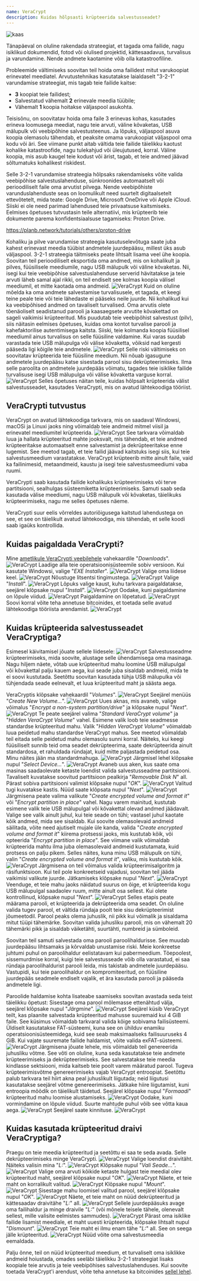 ```yaml
---
name: VeraCrypt
description: Kuidas hõlpsasti krüpteerida salvestusseadet?
---
```

![kaas](assets/cover.webp)

Tänapäeval on oluline rakendada strateegiat, et tagada oma failide, nagu isiklikud dokumendid, fotod või olulised projektid, kättesaadavus, turvalisus ja varundamine. Nende andmete kaotamine võib olla katastroofiline.

Probleemide vältimiseks soovitan teil hoida oma failidest mitut varukoopiat erinevatel meediatel. Arvutustehnikas kasutatakse laialdaselt "3-2-1" varundamise strateegiat, mis tagab teie failide kaitse:
- **3** koopiat teie failidest;
- Salvestatud vähemalt **2** erinevale meedia tüübile;
- Vähemalt **1** koopia hoitakse väljaspool asukohta.

Teisisõnu, on soovitatav hoida oma faile 3 erinevas kohas, kasutades erineva loomusega meediat, nagu teie arvuti, väline kõvaketas, USB mälupulk või veebipõhine salvestusteenus. Ja lõpuks, väljaspool asuva koopia olemasolu tähendab, et peaksite omama varukoopiat väljaspool oma kodu või äri. See viimane punkt aitab vältida teie failide täielikku kaotust kohalike katastroofide, nagu tulekahjud või üleujutused, korral. Väline koopia, mis asub kaugel teie kodust või ärist, tagab, et teie andmed jäävad sõltumatuks kohalikest riskidest.

Selle 3-2-1 varundamise strateegia hõlpsaks rakendamiseks võite valida veebipõhise salvestuslahenduse, sünkroonides automaatselt või perioodiliselt faile oma arvutist pilvega. Nende veebipõhiste varunduslahenduste seas on loomulikult need suurtelt digitaalsetelt ettevõtetelt, mida teate: Google Drive, Microsoft OneDrive või Apple iCloud. Siiski ei ole need parimad lahendused teie privaatsuse kaitsmiseks. Eelmises õpetuses tutvustasin teile alternatiivi, mis krüpteerib teie dokumente parema konfidentsiaalsuse tagamiseks: Proton Drive.

https://planb.network/tutorials/others/proton-drive

Kohaliku ja pilve varundamise strateegia kasutuselevõtuga saate juba kahest erinevast meedia tüübist andmetele juurdepääsu, millest üks asub väljaspool. 3-2-1 strateegia täitmiseks peate lihtsalt lisama veel ühe koopia. Soovitan teil perioodiliselt eksportida oma andmed, mis on kohalikult ja pilves, füüsilisele meediumile, nagu USB mälupulk või väline kõvaketas. Nii, isegi kui teie veebipõhise salvestuslahenduse serverid hävitatakse ja teie arvuti läheb samal ajal rikki, on teil endiselt see kolmas koopia välisel meediumil, et mitte kaotada oma andmeid.
![VeraCrypt](assets/notext/01.webp)
Kuid on oluline mõelda ka oma andmete salvestamise turvalisusele, et tagada, et keegi teine peale teie või teie lähedaste ei pääseks neile juurde. Nii kohalikud kui ka veebipõhised andmed on tavaliselt turvalised. Oma arvutis olete tõenäoliselt seadistanud parooli ja kaasaegsete arvutite kõvakettad on sageli vaikimisi krüpteeritud. Mis puudutab teie veebipõhist salvestust (pilv), siis näitasin eelmises õpetuses, kuidas oma kontot turvalise parooli ja kahefaktorilise autentimisega kaitsta. Siiski, teie kolmanda koopia füüsilisel meediumil ainus turvalisus on selle füüsiline valdamine. Kui varas suudab varastada teie USB mälupulga või välise kõvaketta, võiksid nad kergesti pääseda ligi kõigile teie andmetele.
![VeraCrypt](assets/notext/02.webp)
Selle riski vältimiseks on soovitatav krüpteerida teie füüsiline meedium. Nii nõuab igasugune andmetele juurdepääsu katse sisestada parool sisu dekrüpteerimiseks. Ilma selle paroolita on andmetele juurdepääs võimatu, tagades teie isiklike failide turvalisuse isegi USB mälupulga või välise kõvaketta varguse korral.
![VeraCrypt](assets/notext/03.webp)
Selles õpetuses näitan teile, kuidas hõlpsalt krüpteerida välist salvestusseadet, kasutades VeraCrypti, mis on avatud lähtekoodiga tööriist.
## VeraCrypti tutvustus

VeraCrypt on avatud lähtekoodiga tarkvara, mis on saadaval Windowsi, macOSi ja Linuxi jaoks ning võimaldab teie andmeid mitmel viisil ja erinevatel meediumitel krüpteerida.
![VeraCrypt](assets/notext/04.webp)
See tarkvara võimaldab luua ja hallata krüpteeritud mahte jooksvalt, mis tähendab, et teie andmed krüpteeritakse automaatselt enne salvestamist ja dekrüpteeritakse enne lugemist. See meetod tagab, et teie failid jäävad kaitstuks isegi siis, kui teie salvestusmeedium varastatakse. VeraCrypt krüpteerib mitte ainult faile, vaid ka failinimesid, metaandmeid, kaustu ja isegi teie salvestusmeediumi vaba ruumi.

VeraCrypti saab kasutada failide kohalikuks krüpteerimiseks või terve partitsiooni, sealhulgas süsteemiketta krüpteerimiseks. Samuti saab seda kasutada välise meediumi, nagu USB mälupulk või kõvaketas, täielikuks krüpteerimiseks, nagu me selles õpetuses näeme.

VeraCrypti suur eelis võrreldes autoriõigusega kaitstud lahendustega on see, et see on täielikult avatud lähtekoodiga, mis tähendab, et selle koodi saab igaüks kontrollida.

## Kuidas paigaldada VeraCrypti?

Mine [ametlikule VeraCrypti veebilehele](https://www.veracrypt.fr/en/Downloads.html) vahekaardile "*Downloads*".
![VeraCrypt](assets/notext/05.webp)
Laadige alla teie operatsioonisüsteemile sobiv versioon. Kui kasutate Windowsi, valige "*EXE Installer*".
![VeraCrypt](assets/notext/06.webp)
Valige oma liidese keel.
![VeraCrypt](assets/notext/07.webp)
Nõustuge litsentsi tingimustega.
![VeraCrypt](assets/notext/08.webp)
Valige "*Install*".
![VeraCrypt](assets/notext/09.webp)
Lõpuks valige kaust, kuhu tarkvara paigaldatakse, seejärel klõpsake nupul "*Install*".
![VeraCrypt](assets/notext/10.webp)
Oodake, kuni paigaldamine on lõpule viidud.
![VeraCrypt](assets/notext/11.webp)
Paigaldamine on lõpetatud.
![VeraCrypt](assets/notext/12.webp)
Soovi korral võite teha annetuse bitcoinides, et toetada selle avatud lähtekoodiga tööriista arendamist.
![VeraCrypt](assets/notext/13.webp)
## Kuidas krüpteerida salvestusseadet VeraCryptiga?

Esimesel käivitamisel jõuate sellele liidesele:
![VeraCrypt](assets/notext/14.webp)
Salvestusseadme krüpteerimiseks, mida soovite, alustage selle ühendamisega oma masinaga. Nagu hiljem näete, võtab uue krüpteeritud mahu loomine USB mälupulgal või kõvakettal palju kauem aega, kui seade juba sisaldab andmeid, mida te ei soovi kustutada. Seetõttu soovitan kasutada tühja USB mälupulka või tühjendada seade eelnevalt, et luua krüpteeritud maht ja säästa aega.

VeraCryptis klõpsake vahekaardil "*Volumes*".
![VeraCrypt](assets/notext/15.webp)
Seejärel menüüs "*Create New Volume...*".
![VeraCrypt](assets/notext/16.webp)
Uues aknas, mis avaneb, valige võimalus "*Encrypt a non-system partition/drive*" ja klõpsake nupul "*Next*".
![VeraCrypt](assets/notext/17.webp)
Te peate seejärel valima "*Standard VeraCrypt volume*" ja "*Hidden VeraCrypt Volume*" vahel. Esimene valik loob teie seadmesse standardse krüpteeritud mahu. Valik "*Hidden VeraCrypt Volume*" võimaldab luua peidetud mahu standardse VeraCrypt mahus. See meetod võimaldab teil eitada selle peidetud mahu olemasolu sunni korral. Näiteks, kui keegi füüsiliselt sunnib teid oma seadet dekrüpteerima, saate dekrüpteerida ainult standardosa, et rahuldada ründajat, kuid mitte paljastada peidetud osa. Minu näites jään ma standardmahuga. ![VeraCrypt](assets/notext/18.webp)
Järgmisel lehel klõpsake nupul "*Select Device...*".
![VeraCrypt](assets/notext/19.webp)
Avaneb uus aken, kus saate oma masinas saadaolevate ketaste loendist valida salvestusseadme partitsiooni. Tavaliselt kuvatakse soovitud partitsioon pealkirja "*Removable Disk N*" all. Pärast sobiva partitsiooni valimist klõpsake nupul "*OK*".
![VeraCrypt](assets/notext/20.webp)
Valitud tugi kuvatakse kastis. Nüüd saate klõpsata nupul "*Next*". ![VeraCrypt](assets/notext/21.webp)
Järgmisena peate valima valikute "*Create encrypted volume and format it*" või "*Encrypt partition in place*" vahel. Nagu varem mainitud, kustutab esimene valik teie USB mälupulgal või kõvakettal olevad andmed jäädavalt. Valige see valik ainult juhul, kui teie seade on tühi; vastasel juhul kaotate kõik andmed, mida see sisaldab. Kui soovite olemasolevaid andmeid säilitada, võite need ajutiselt mujale üle kanda, valida "*Create encrypted volume and format it*" kiirema protsessi jaoks, mis kustutab kõik, või opteerida "*Encrypt partition in place*". See viimane valik võimaldab krüpteerida mahtu ilma juba olemasolevaid andmeid kustutamata, kuid protsess on palju pikem. Selles näites, kuna minu USB mälupulk on tühi, valin "*Create encrypted volume and format it*", valiku, mis kustutab kõik.
![VeraCrypt](assets/notext/22.webp)
Järgmisena on teil võimalus valida krüpteerimisalgoritm ja räsifunktsioon. Kui teil pole konkreetseid vajadusi, soovitan teil jääda vaikimisi valikute juurde. Jätkamiseks klõpsake nupul "*Next*".
![VeraCrypt](assets/notext/23.webp)
Veenduge, et teie mahu jaoks näidatud suurus on õige, et krüpteerida kogu USB mälupulgal saadaolev ruum, mitte ainult osa sellest. Kui olete kontrollinud, klõpsake nupul "*Next*".
![VeraCrypt](assets/notext/24.webp)
Selles etapis peate määrama parooli, et krüpteerida ja dekrüpteerida oma seadet. On oluline valida tugev parool, et vältida ründaja poolt teie sisu dekrüpteerimist jõumeetodil. Parool peaks olema juhuslik, nii pikk kui võimalik ja sisaldama mitut tüüpi tähemärke. Soovitan valida juhusliku parooli, mis on vähemalt 20 tähemärki pikk ja sisaldab väiketähti, suurtähti, numbreid ja sümboleid.

Soovitan teil samuti salvestada oma parooli paroolihaldurisse. See muudab juurdepääsu lihtsamaks ja kõrvaldab unustamise riski. Meie konkreetse juhtumi puhul on paroolihaldur eelistatavam kui pabermeedium. Tõepoolest, sissemurdmise korral, kuigi teie salvestusseade võib olla varastatud, ei saa ründaja paroolihaldurist parooli leida, mis takistab andmetele juurdepääsu. Vastupidi, kui teie paroolihaldur on kompromiteeritud, on füüsiline juurdepääs seadmele endiselt vajalik, et ära kasutada parooli ja pääseda andmetele ligi.

Paroolide haldamise kohta lisateabe saamiseks soovitan avastada seda teist täielikku õpetust:
Sisestage oma parool mõlemasse ettenähtud välja, seejärel klõpsake nupul "*Järgmine*". ![VeraCrypt](assets/notext/25.webp)
Seejärel küsib VeraCrypt teilt, kas plaanite salvestada krüpteeritud mahusse suuremaid kui 4 GiB faile. See küsimus võimaldab tarkvaral valida kõige sobivama failisüsteemi. Üldiselt kasutatakse FAT-süsteemi, kuna see on ühilduv enamiku operatsioonisüsteemidega, kuid see seab maksimaalseks failisuuruseks 4 GiB. Kui vajate suuremate failide haldamist, võite valida exFAT-süsteemi.
![VeraCrypt](assets/notext/26.webp)
Järgmisena jõuate lehele, mis võimaldab teil genereerida juhusliku võtme. See võti on oluline, kuna seda kasutatakse teie andmete krüpteerimiseks ja dekrüpteerimiseks. See salvestatakse teie meedia kindlasse sektsiooni, mida kaitseb teie poolt varem määratud parool. Tugeva krüpteerimisvõtme genereerimiseks vajab VeraCrypt entroopiat. Seetõttu palub tarkvara teil hiirt akna peal juhuslikult liigutada; neid liigutusi kasutatakse seejärel võtme genereerimiseks. Jätkake hiire liigutamist, kuni entroopia mõõdik on täielikult täidetud. Seejärel klõpsake nupul "*Formaadi*" krüpteeritud mahu loomise alustamiseks.
![VeraCrypt](assets/notext/27.webp)
Oodake, kuni vormindamine on lõpule viidud. Suurte mahtude puhul võib see võtta kaua aega.
![VeraCrypt](assets/notext/28.webp)
Seejärel saate kinnituse.
![VeraCrypt](assets/notext/29.webp)
## Kuidas kasutada krüpteeritud draivi VeraCryptiga?

Praegu on teie meedia krüpteeritud ja seetõttu ei saa te seda avada. Selle dekrüpteerimiseks minge VeraCrypti.
![VeraCrypt](assets/notext/30.webp)
Valige loendist draivitäht. Näiteks valisin mina "*L:*".
![VeraCrypt](assets/notext/31.webp)
Klõpsake nupul "*Vali Seade...*".
![VeraCrypt](assets/notext/32.webp)
Valige oma arvuti kõikide ketaste hulgast teie meedial olev krüpteeritud maht, seejärel klõpsake nupul "*OK*".
![VeraCrypt](assets/notext/33.webp)
Näete, et teie maht on korralikult valitud.
![VeraCrypt](assets/notext/34.webp)
Klõpsake nupul "*Mount*".
![VeraCrypt](assets/notext/35.webp)
Sisestage mahu loomisel valitud parool, seejärel klõpsake nupul "*OK*".
![VeraCrypt](assets/notext/36.webp)
Näete, et teie maht on nüüd dekrüpteeritud ja kättesaadav draivitähe "*L:*" all.
![VeraCrypt](assets/notext/37.webp)
Sellele juurdepääsuks avage oma failihaldur ja minge draivile "*L:*" (või mõnele teisele tähele, olenevalt sellest, mille valisite eelmistes sammudes). ![VeraCrypt](assets/notext/38.webp)
Pärast oma isiklike failide lisamist meediale, et maht uuesti krüpteerida, klõpsake lihtsalt nupul "*Dismount*".
![VeraCrypt](assets/notext/39.webp)
Teie maht ei ilmu enam tähe "*L:*" all. See on seega jälle krüpteeritud.
![VeraCrypt](assets/notext/40.webp)
Nüüd võite oma salvestusmeedia eemaldada.

Palju õnne, teil on nüüd krüpteeritud meedium, et turvaliselt oma isiklikke andmeid hoiustada, omades seeläbi täielikku 3-2-1 strateegiat lisaks koopiale teie arvutis ja teie veebipõhises salvestuslahenduses.
Kui soovite toetada VeraCrypt'i arendust, võite teha annetuse ka bitcoinides [sellel lehel](https://www.veracrypt.fr/en/Donation.html).